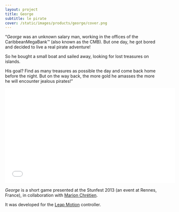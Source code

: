 ```yaml
---
layout: project
title: George
subtitle: le pirate
cover: /static/images/products/george/cover.png
---
```


“_George_ was an unknown salary man, working in the offices of the CaribbeanMegaBank™ (also known as the CMB). But one day, he got bored and decided to live a real pirate adventure!

So he bought a small boat and sailed away, looking for lost treasures on islands.

His goal? Find as many treasures as possible the day and come back home before the night. But on the way back, the more gold he amasses the more he will encounter jealous pirates!”

<iframe width="560" height="315" src="//www.youtube.com/embed/RYJZvZfvyZY?rel=0" frameborder="0" allowfullscreen></iframe>

_George_ is a short game presented at the Stunfest 2013 (an event at Rennes, France), in collaboration with [Marion Chrétien](http://marion-chretien.fr/).

It was developed for the [Leap Motion](https://www.leapmotion.com/) controller.

